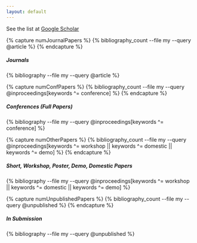 ```yaml
---
layout: default
---
```


See the list at [Google Scholar](https://scholar.google.com/citations?user=XL_ZwBAAAAAJ)

{% capture numJournalPapers %}
{% bibliography_count --file my --query @article %}
{% endcapture %}
<h5 class="bibliography" style="counter-reset:bibitem {{numJournalPapers|plus:1}}">Journals</h5>
{% bibliography --file my --query @article %}

{% capture numConfPapers %}
{% bibliography_count --file my --query @inproceedings[keywords ^= conference] %}
{% endcapture %}
<h5 class="bibliography" style="counter-reset:bibitem {{numConfPapers|plus:1}}">Conferences (Full Papers)</h5>
{% bibliography --file my --query @inproceedings[keywords ^= conference] %}


{% capture numOtherPapers %}
{% bibliography_count --file my --query @inproceedings[keywords ^= workshop || keywords ^= domestic || keywords ^= demo] %}
{% endcapture %}
<h5 class="bibliography" style="counter-reset:bibitem {{numOtherPapers|plus:1}}">Short, Workshop, Poster, Demo, Domestic Papers</h5>
{% bibliography --file my --query @inproceedings[keywords ^= workshop || keywords ^= domestic || keywords ^= demo] %}

{% capture numUnpublishedPapers %}
{% bibliography_count --file my --query @unpublished %}
{% endcapture %}
<h5 class="bibliography" style="counter-reset:bibitem {{numUnpublishedPapers|plus:1}}">In Submission</h5>
{% bibliography --file my --query @unpublished %}